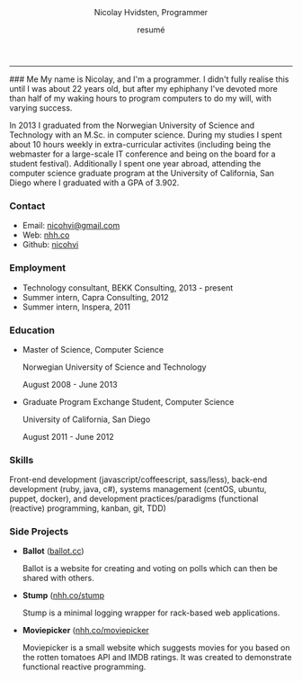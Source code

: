 <header markdown="1">
Nicolay Hvidsten, Programmer

resumé
</header>

---
<main>
<section markdown="1">
### Me
My name is Nicolay, and I'm a programmer. I didn't fully
realise this until I was about 22 years old, but after
my ephiphany I've devoted more than half of my waking hours
to program computers to do my will, with varying success.

In 2013 I graduated from the Norwegian University of Science
and Technology with an M.Sc. in computer science. During my
studies I spent about 10 hours weekly in extra-curricular
activites (including being the webmaster for a large-scale IT
conference and being on the board for a student festival). 
Additionally I spent one year abroad, attending the computer
science graduate program at the University of California,
San Diego where I graduated with a GPA of 3.902.

### Contact
- Email: [nicohvi@gmail.com](mailto:nicohvi@gmail.com)
- Web: [nhh.co](http://nhh.co)
- Github: [nicohvi](https://github.com/nicohvi)

### Employment
- Technology consultant, BEKK Consulting, 2013 - present
- Summer intern, Capra Consulting, 2012
- Summer intern, Inspera, 2011

</section>
<section markdown="1">

### Education
- Master of Science, Computer Science

  Norwegian University of Science and Technology  

  August 2008 - June 2013

- Graduate Program Exchange Student, Computer Science  

  University of California, San Diego  

  August 2011 - June 2012

### Skills
Front-end development (javascript/coffeescript, sass/less),
back-end development (ruby, java, c#),
systems management (centOS, ubuntu, puppet, docker), and
development practices/paradigms (functional (reactive) programming, kanban, git, TDD)

### Side Projects
- **Ballot** ([ballot.cc](http://ballot.cc))
  
  Ballot is a website for creating and voting on polls which can
  then be shared with others.

- **Stump** ([nhh.co/stump](https://github.com/nicohvi/stump)

  Stump is a minimal logging wrapper for rack-based web applications.

- **Moviepicker** ([nhh.co/moviepicker](http://filmpicker.herokuapp.com)

  Moviepicker is a small website which suggests movies for you
  based on the rotten tomatoes API and IMDB ratings. It was 
  created to demonstrate functional reactive programming.
</section></main>
